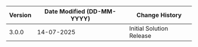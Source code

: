 | **Version** | **Date Modified (DD-MM-YYYY)** | **Change History**                                                 |
|-------------|--------------------------------|--------------------------------------------------------------------| 
| 3.0.0       | 14-07-2025                     |	Initial Solution Release                                        |